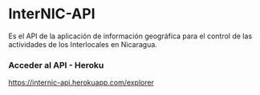 # InterNIC-API
Es el API de la aplicación de información geográfica para el control de las actividades de los Interlocales en Nicaragua.

### Acceder al API - Heroku
https://internic-api.herokuapp.com/explorer
